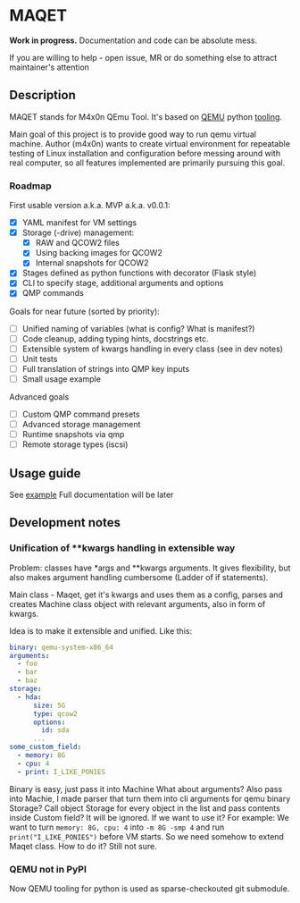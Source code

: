 # MAQET

**Work in progress.** Documentation and code can be absolute mess.

If you are willing to help - open issue, MR or do something else
to attract maintainer's attention

## Description

MAQET stands for M4x0n QEmu Tool.
It's based on [QEMU](https://gitlab.com/qemu-project/qemu) python [tooling](https://gitlab.com/qemu-project/qemu/-/tree/master/python?ref_type=heads).

Main goal of this project is to provide good way to run qemu virtual machine.
Author (m4x0n) wants to create virtual environment for repeatable testing
of Linux installation and configuration before messing around with real computer,
so all features implemented are primarily pursuing this goal.

### Roadmap

First usable version a.k.a. MVP a.k.a. v0.0.1:

- [x] YAML manifest for VM settings
- [x] Storage (-drive) management:
  - [x] RAW and QCOW2 files
  - [x] Using backing images for QCOW2
  - [x] Internal snapshots for QCOW2
- [x] Stages defined as python functions with decorator (Flask style)
- [x] CLI to specify stage, additional arguments and options
- [x] QMP commands

Goals for near future (sorted by priority):

- [ ] Unified naming of variables (what is config? What is manifest?)
- [ ] Code cleanup, adding typing hints, docstrings etc.
- [ ] Extensible system of kwargs handling in every class (see in dev notes)
- [ ] Unit tests
- [ ] Full translation of strings into QMP key inputs
- [ ] Small usage example

Advanced goals

- [ ] Custom QMP command presets
- [ ] Advanced storage management
- [ ] Runtime snapshots via qmp
- [ ] Remote storage types (iscsi)

## Usage guide

See [example](./example)
Full documentation will be later

## Development notes

### Unification of **kwargs handling in extensible way

Problem: classes have *args and **kwargs arguments. It gives flexibility,
but also makes argument handling cumbersome (Ladder of if statements).

Main class - Maqet, get it's kwargs and uses them as a config, parses and creates Machine class object
with relevant arguments, also in form of kwargs.

Idea is to make it extensible and unified. Like this:

```yaml
binary: qemu-system-x86_64
arguments:
  - foo
  - bar
  - baz
storage:
  - hda:
      size: 5G
      type: qcow2
      options:
        id: sda
      ...
some_custom_field:
  - memory: 8G
  - cpu: 4
  - print: I_LIKE_PONIES
```

Binary is easy, just pass it into Machine
What about arguments? Also pass into Machie, I made parser that turn them into cli arguments for qemu binary
Storage? Call object Storage for every object in the list and pass contents inside
Custom field? It will be ignored. If we want to use it?
For example:
We want to turn `memory: 8G, cpu: 4` into `-m 8G -smp 4` and run `print("I_LIKE_PONIES")` before VM starts.
So we need somehow to extend Maqet class. How to do it? Still not sure.

### QEMU not in PyPI

Now QEMU tooling for python is used as sparse-checkouted git submodule.
